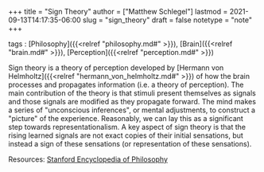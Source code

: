 +++
title = "Sign Theory"
author = ["Matthew Schlegel"]
lastmod = 2021-09-13T14:17:35-06:00
slug = "sign_theory"
draft = false
notetype = "note"
+++

tags
: [Philosophy]({{<relref "philosophy.md#" >}}), [Brain]({{<relref "brain.md#" >}}), [Perception]({{<relref "perception.md#" >}})

Sign theory is a theory of perception developed by [Hermann von Helmholtz]({{<relref "hermann_von_helmholtz.md#" >}}) of how the brain processes and propagates information (i.e. a theory of perception). The main contribution of the theory is that stimuli present themselves as signals and those signals are modified as they propagate forward. The mind makes a series of "unconscious inferences", or mental adjustments, to construct a "picture" of the experience. Reasonably, we can lay this as a significant step towards representationalism. A key aspect of sign theory is that the rising learned signals are not exact copies of their initial sensations, but instead a sign of these sensations (or representation of these sensations).

Resources: [Stanford Encyclopedia of Philosophy](https://plato.stanford.edu/entries/hermann-helmholtz/)
